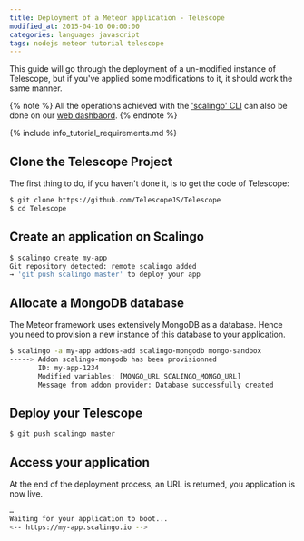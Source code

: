 ```yaml
---
title: Deployment of a Meteor application - Telescope
modified_at: 2015-04-10 00:00:00
categories: languages javascript
tags: nodejs meteor tutorial telescope
---
```


This guide will go through the deployment of a un-modified instance of Telescope,
but if you've applied some modifications to it, it should work the same manner.

{% note %}
  All the operations achieved with the <a href="http://cli.scalingo.com">'scalingo' CLI</a> can also be done on our <a href="https://my.scalingo.com">web dashbaord</a>.
{% endnote %}

{% include info_tutorial_requirements.md %}

## Clone the Telescope Project

The first thing to do, if you haven't done it, is to get the code of Telescope:

```bash
$ git clone https://github.com/TelescopeJS/Telescope
$ cd Telescope
```

## Create an application on Scalingo

```bash
$ scalingo create my-app
Git repository detected: remote scalingo added
→ 'git push scalingo master' to deploy your app
```

## Allocate a MongoDB database

The Meteor framework uses extensively MongoDB as a database. Hence you need to
provision a new instance of this database to your application.

```bash
$ scalingo -a my-app addons-add scalingo-mongodb mongo-sandbox
-----> Addon scalingo-mongodb has been provisionned
       ID: my-app-1234
       Modified variables: [MONGO_URL SCALINGO_MONGO_URL]
       Message from addon provider: Database successfully created
```

## Deploy your Telescope

```bash
$ git push scalingo master
```

## Access your application

At the end of the deployment process, an URL is returned, you application is now live.

```bash
…
Waiting for your application to boot...
<-- https://my-app.scalingo.io -->
```
